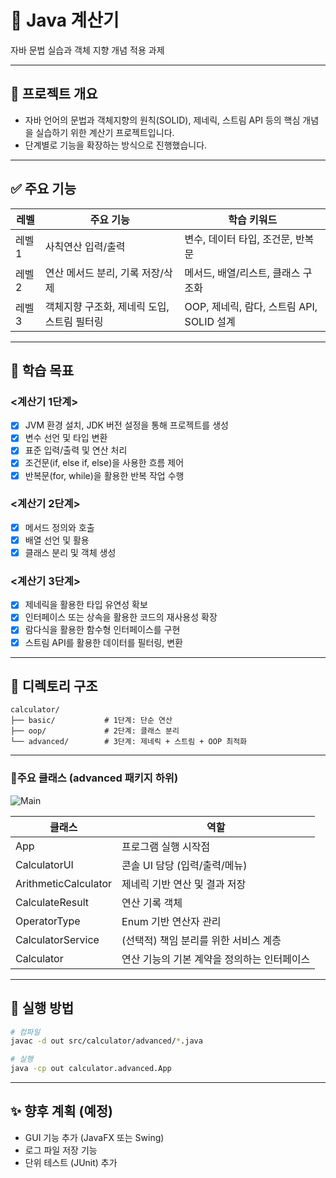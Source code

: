 # 🧮 Java 계산기

자바 문법 실습과 객체 지향 개념 적용 과제

---

## 📌 프로젝트 개요

- 자바 언어의 문법과 객체지향의 원칙(SOLID), 제네릭, 스트림 API 등의 핵심 개념을 실습하기 위한 계산기 프로젝트입니다.
- 단계별로 기능을 확장하는 방식으로 진행했습니다.

---

## ✅ 주요 기능

| 레벨 | 주요 기능 | 학습 키워드 |
|------|-----------|-------------|
| 레벨1 | 사칙연산 입력/출력 | 변수, 데이터 타입, 조건문, 반복문 |
| 레벨2 | 연산 메서드 분리, 기록 저장/삭제 | 메서드, 배열/리스트, 클래스 구조화 |
| 레벨3 | 객체지향 구조화, 제네릭 도입, 스트림 필터링 | OOP, 제네릭, 람다, 스트림 API, SOLID 설계 |

---

## 🧠 학습 목표
### <계산기 1단계>
- [x] JVM 환경 설치, JDK 버전 설정을 통해 프로젝트를 생성
- [x] 변수 선언 및 타입 변환
- [x] 표준 입력/출력 및 연산 처리
- [x] 조건문(if, else if, else)을 사용한 흐름 제어
- [x] 반복문(for, while)을 활용한 반복 작업 수행

### <계산기 2단계>
- [x] 메서드 정의와 호출
- [x] 배열 선언 및 활용
- [x] 클래스 분리 및 객체 생성

### <계산기 3단계>
- [x] 제네릭을 활용한 타입 유연성 확보
- [x] 인터페이스 또는 상속을 활용한 코드의 재사용성 확장
- [x] 람다식을 활용한 함수형 인터페이스를 구현
- [x] 스트림 API를 활용한 데이터를 필터링, 변환

---

## 🔧 디렉토리 구조
```
calculator/
├── basic/           # 1단계: 단순 연산
├── oop/             # 2단계: 클래스 분리
└── advanced/        # 3단계: 제네릭 + 스트림 + OOP 최적화
```

---

### 📁주요 클래스 (advanced 패키지 하위)
![Main](https://github.com/user-attachments/assets/d468ffc0-2aad-4d94-9999-f72726e7c672)

| 클래스 | 역할 |
|--------|------|
App | 프로그램 실행 시작점
CalculatorUI | 콘솔 UI 담당 (입력/출력/메뉴)
ArithmeticCalculator<T> | 제네릭 기반 연산 및 결과 저장
CalculateResult<T> | 연산 기록 객체
OperatorType | Enum 기반 연산자 관리
CalculatorService<T> | (선택적) 책임 분리를 위한 서비스 계층
Calculator<T> | 연산 기능의 기본 계약을 정의하는 인터페이스

---

## 🏁 실행 방법
```bash
# 컴파일
javac -d out src/calculator/advanced/*.java

# 실행
java -cp out calculator.advanced.App
```

---

## ✨ 향후 계획 (예정)
- GUI 기능 추가 (JavaFX 또는 Swing)
- 로그 파일 저장 기능
- 단위 테스트 (JUnit) 추가
